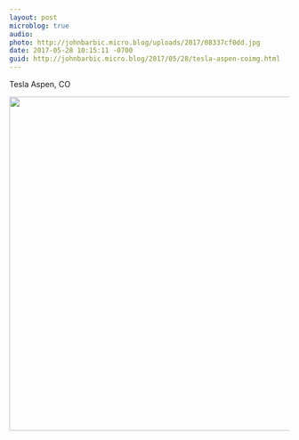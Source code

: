 ```yaml
---
layout: post
microblog: true
audio: 
photo: http://johnbarbic.micro.blog/uploads/2017/08337cf0dd.jpg
date: 2017-05-28 10:15:11 -0700
guid: http://johnbarbic.micro.blog/2017/05/28/tesla-aspen-coimg.html
---
```

Tesla Aspen, CO

<img src="http://johnbarbic.micro.blog/uploads/2017/08337cf0dd.jpg" width="600" height="600" style="height: auto" />
